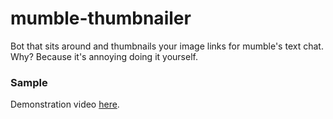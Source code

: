 # mumble-thumbnailer

Bot that sits around and thumbnails your image links for mumble's text chat. Why? Because it's annoying doing it yourself.

### Sample

Demonstration video [here](https://youtu.be/8KcIqT9d7wI).